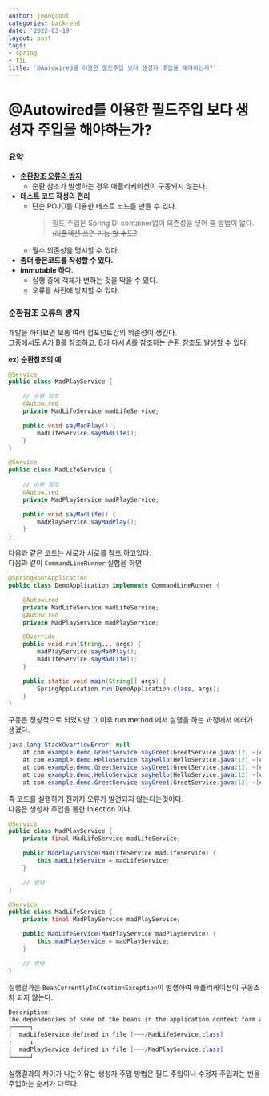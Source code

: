 ```yaml
---
author: jeongcool
categories: back-end
date: '2022-03-19'
layout: post
tags:
- spring
- TIL
title: '@Autowired를 이용한 필드주입 보다 생성자 주입을 해야하는가?'
---
```


# @Autowired를 이용한 필드주입 보다 생성자 주입을 해야하는가?
### 요약
- [**순환참조 오류의 방지**](#순환참조-오류의-방지)
    - 순환 참조가 발생하는 경우 애플리케이션이 구동되지 않는다.
- **테스트 코드 작성의 편리**
    - 단순 POJO를 이용한 테스트 코드를 만들 수 있다.
        > 필드 주입은 Spring DI container없이 의존성을 넣어 줄 방법이 없다. ~~(리플렉션 쓰면 가능 할 수도?~~
    - 필수 의존성을 명시할 수 있다.
- **좀더 좋은코드를 작성할 수 있다.**
- **immutable 하다.**
    - 실행 중에 객체가 변하는 것을 막을 수 있다.  
    - 오류를 사전에 방지할 수 있다.

### 순환참조 오류의 방지
개발을 하다보면 보통 여러 컴포넌트간의 의존성이 생긴다.  
그중에서도 A가 B를 참조하고, B가 다시 A를 참조하는 순환 참조도 발생할 수 있다.  

**ex) 순환참조의 예**  
```java
@Service
public class MadPlayService {

    // 순환 참조
    @Autowired
    private MadLifeService madLifeService;

    public void sayMadPlay() {
        madLifeService.sayMadLife();
    }
}

@Service
public class MadLifeService {
    
    // 순환 참조
    @Autowired
    private MadPlayService madPlayService;

    public void sayMadLife() {
        madPlayService.sayMadPlay();
    }
}
```
다음과 같은 코드는 서로가 서로를 참조 하고있다.  
다음과 같이 ``CommandLineRunner`` 실험을 하면
```java
@SpringBootApplication
public class DemoApplication implements CommandLineRunner {

    @Autowired
    private MadLifeService madLifeService;
    @Autowired
    private MadPlayService madPlayService;

    @Override
    public void run(String... args) {
        madPlayService.sayMadPlay();
        madLifeService.sayMadLife();
    }

    public static void main(String[] args) {
        SpringApplication.run(DemoApplication.class, args);
    }
}
```
구동은 정상적으로 되었지만 그 이후 run method 에서 실행을 하는 과정에서 에러가 생겼다.
```java
java.lang.StackOverflowError: null
	at com.example.demo.GreetService.sayGreet(GreetService.java:12) ~[classes/:na]
	at com.example.demo.HelloService.sayHello(HelloService.java:12) ~[classes/:na]
	at com.example.demo.GreetService.sayGreet(GreetService.java:12) ~[classes/:na]
	at com.example.demo.HelloService.sayHello(HelloService.java:12) ~[classes/:na]
	at com.example.demo.GreetService.sayGreet(GreetService.java:12) ~[classes/:na]
```
즉 코드를 실행하기 전까지 오류가 발견되지 않는다는것이다.  
다음은 생성자 주입을 통한 Injection 이다.

```java
@Service
public class MadPlayService {
    private final MadLifeService madLifeService;

    public MadPlayService(MadLifeService madLifeService) {
        this.madLifeService = madLifeService;
    }

    // 생략
}

@Service
public class MadLifeService {
    private final MadPlayService madPlayService;

    public MadLifeService(MadPlayService madPlayService) {
        this.madPlayService = madPlayService;
    }

    // 생략
}

```
실행결과는 ``BeanCurrentlyInCreationException``이 발생하여 애플리케이션이 구동조차 되지 않는다.
```java
Description:
The dependencies of some of the beans in the application context form a cycle:
┌─────┐
|  madLifeService defined in file [~~~/MadLifeService.class]
↑     ↓
|  madPlayService defined in file [~~~/MadPlayService.class]
└─────┘
```
실행결과의 차이가 나는이유는 생성자 주입 방법은 필드 주입이나 수정자 주입과는 빈을 주입하는 순서가 다르다.